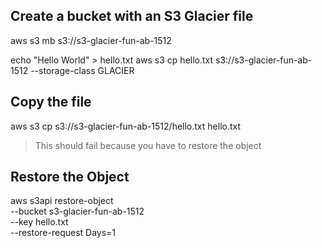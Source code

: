 ## Create a bucket with an S3 Glacier file

aws s3 mb s3://s3-glacier-fun-ab-1512

echo "Hello World" > hello.txt
aws s3 cp hello.txt s3://s3-glacier-fun-ab-1512 --storage-class GLACIER

## Copy the file


aws s3 cp s3://s3-glacier-fun-ab-1512/hello.txt hello.txt

> This should fail because you have to restore the object

## Restore the Object

aws s3api restore-object \
    --bucket s3-glacier-fun-ab-1512 \
    --key hello.txt \
    --restore-request Days=1